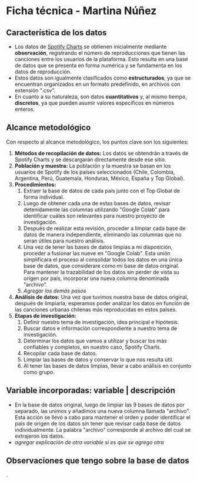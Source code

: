 # Ficha técnica - Martina Núñez

## Característica de los datos

* Los datos de [Spotify Charts](https://charts.spotify.com/charts/view/regional-global-weekly/2020-02-06) se obtienen inicialmente mediante __observación__, registrando el número de reproducciones que tienen las canciones entre los usuarios de la plataforma. Esto resulta en una base de datos que se presenta en forma numérica y se fundamenta en los datos de reproducción.
* Estos datos son igualmente clasificados como __estructurados__, ya que se encuentran organizados en un formato predefinido, en archivos con extensión ".csv".
* En cuanto a su naturaleza, son datos __cuantitativos__ y, al mismo tiempo, __discretos__, ya que pueden asumir valores específicos en números enteros.

## Alcance metodológico

Con respecto al alcance metodológico, los puntos clave son los siguientes:
1. __Métodos de recopilación de datos:__ Los datos se obtendrán a través de Spotify Charts y se descargarán directamente desde ese sitio.
1. __Población y muestra:__ La población y la muestra se basan en los usuarios de Spotify de los países seleccionados (Chile, Colombia, Argentina, Perú, Guatemala, Honduras, México, España y Top Global).
1. __Procedimientos:__
    1. Extraer la base de datos de cada país junto con el Top Global de forma individual.
    1. Luego de obtener cada una de estas bases de datos, revisar detenidamente las columnas utilizando "Google Colab" para identificar cuáles son relevantes para nuestro proyecto de investigación.
    1. Después de realizar esta revisión, proceder a limpiar cada base de datos de manera independiente, eliminando las columnas que no seran útiles para nuestro análisis.
    1. Una vez de tener las bases de datos limpias a mi disposición, proceder a fusionar las nueve en "Google Colab". Esta unión simplificara el proceso al consolidar todos los datos en una única base de datos, que considerare como mi base de datos original. Para mantener la trazabilidad de los datos sin perder de vista su origen por país, incorporar una nueva columna denominada "archivo".
    1. *Agregar los demás pasos*
1. __Análisis de datos:__ Una vez que tuvimos nuestra base de datos original, después de limpiarla, esperamos poder analizar los datos en función de las canciones urbanas chilenas más reproducidas en estos países.
1. __Etapas de investigación:__
    1. Definir nuestro tema de investigación, idea principal e hipótesis.
    1. Buscar datos e información correspondiente a nuestro tema de investigación.
    1. Determinar los datos que vamos a utilizar y buscar los más confiables y completos, en nuestro caso, Spotify Charts.
    1. Recopilar cada base de datos.
    1. Limpiar las bases de datos y conservar lo que nos resulta útil.
    1. Al tener las bases de datos limpias, llevar a cabo análisis en conjunto como grupo.

## Variable incorporadas: variable | descripción

* En la base de datos original, luego de limpiar las 9 bases de datos por separado, las unimos y añadimos una nueva columna llamada "archivo". Esta acción se llevó a cabo para mantener el orden y poder identificar el país de origen de los datos sin tener que revisar cada base de datos individualmente. La palabra "archivo" corresponde al archivo del cual se extrajeron los datos.
* *agregar explicación de otra variable si es que se agrego otra* 

## Observaciones que tengo sobre la base de datos

.
